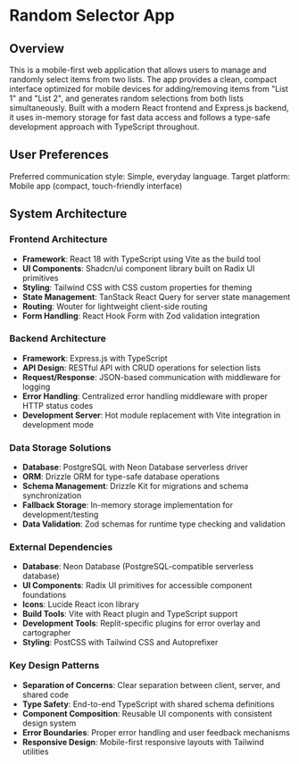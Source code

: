 # Random Selector App

## Overview

This is a mobile-first web application that allows users to manage and randomly select items from two lists. The app provides a clean, compact interface optimized for mobile devices for adding/removing items from "List 1" and "List 2", and generates random selections from both lists simultaneously. Built with a modern React frontend and Express.js backend, it uses in-memory storage for fast data access and follows a type-safe development approach with TypeScript throughout.

## User Preferences

Preferred communication style: Simple, everyday language.
Target platform: Mobile app (compact, touch-friendly interface)

## System Architecture

### Frontend Architecture
- **Framework**: React 18 with TypeScript using Vite as the build tool
- **UI Components**: Shadcn/ui component library built on Radix UI primitives
- **Styling**: Tailwind CSS with CSS custom properties for theming
- **State Management**: TanStack React Query for server state management
- **Routing**: Wouter for lightweight client-side routing
- **Form Handling**: React Hook Form with Zod validation integration

### Backend Architecture
- **Framework**: Express.js with TypeScript
- **API Design**: RESTful API with CRUD operations for selection lists
- **Request/Response**: JSON-based communication with middleware for logging
- **Error Handling**: Centralized error handling middleware with proper HTTP status codes
- **Development Server**: Hot module replacement with Vite integration in development mode

### Data Storage Solutions
- **Database**: PostgreSQL with Neon Database serverless driver
- **ORM**: Drizzle ORM for type-safe database operations
- **Schema Management**: Drizzle Kit for migrations and schema synchronization
- **Fallback Storage**: In-memory storage implementation for development/testing
- **Data Validation**: Zod schemas for runtime type checking and validation

### External Dependencies
- **Database**: Neon Database (PostgreSQL-compatible serverless database)
- **UI Components**: Radix UI primitives for accessible component foundations
- **Icons**: Lucide React icon library
- **Build Tools**: Vite with React plugin and TypeScript support
- **Development Tools**: Replit-specific plugins for error overlay and cartographer
- **Styling**: PostCSS with Tailwind CSS and Autoprefixer

### Key Design Patterns
- **Separation of Concerns**: Clear separation between client, server, and shared code
- **Type Safety**: End-to-end TypeScript with shared schema definitions
- **Component Composition**: Reusable UI components with consistent design system
- **Error Boundaries**: Proper error handling and user feedback mechanisms
- **Responsive Design**: Mobile-first responsive layouts with Tailwind utilities